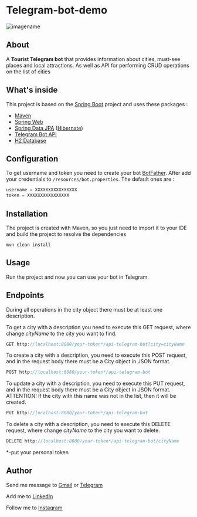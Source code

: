 # Telegram-bot-demo
![imagename](https://res.cloudinary.com/edmonddantes/image/upload/v1613371442/Screenshot_from_2021-02-15_09-43-04_u1qiwg.png)
## About
A **Tourist Telegram bot** that provides information about cities, must-see places and local attractions. As well as API for performing CRUD operations on the list of cities

## What's inside
This project is based on the [Spring Boot](https://spring.io/projects/spring-boot "Spring Boot") project and uses these packages :
* [Maven](https://maven.apache.org/ "Maven")
* [Spring Web](https://spring.io/ "Spring Web")
* [Spring Data JPA](https://spring.io/projects/spring-data-jpa "Spring Data JPA") ([Hibernate](http://hibernate.org/ "Hibernate"))
* [Telegram Bot API](https://core.telegram.org/bots/api "Spring Web")
* [H2 Database](https://core.telegram.org/api "Telegram Bot API")

## Configuration
To get username and token you need to create your bot [BotFather](https://t.me/BotFather "BotFather"). After add your credentials to ```/resources/bot.properties```. The default ones are :

```Java
username = XXXXXXXXXXXXXXXX
token = XXXXXXXXXXXXXXXX
```

## Installation
The project is created with Maven, so you just need to import it to your IDE and build the project to resolve the dependencies

```
mvn clean install
```

## Usage
Run the project and now you can use your bot in Telegram.
## Endpoints

During all operations in the city object there must be at least one description.

To get a city with a description you need to execute this GET request, where change _cityName_ to the city you want to find.
```Java
GET http://localhost:8080/your-token*/api-telegram-bot?city=cityName
```

To create a city with a description, you need to execute this POST request, and in the request body there must be a City object in JSON format.
```Java
POST http://localhost:8080/your-token*/api-telegram-bot
```

To update a city with a description, you need to execute this PUT request, and in the request body there must be a City object in JSON format. ATTENTION! If the city with this name was not in the list, then it will be created.
```Java
PUT http://localhost:8080/your-token*/api-telegram-bot
```

To delete a city with a description, you need to execute this DELETE request, where change _cityName_ to the city you want to delete.
```Java
DELETE http://localhost:8080/your-token*/api-telegram-bot/cityName
```
*-put your personal token

## Author
Send me message to [Gmail](mailto:taras.zadziarnouski@gmail.com "Gmail") or [Telegram](https://t.me/taraszadziarnouski "Telegram") 

Add me to [LinkedIn](https://www.linkedin.com/in/taras-zadziarnouski-b6205a206/ "LinkedIn")

Follow me to [Instagram](https://www.instagram.com/zadziarnouskitaras/ "Instagram")
